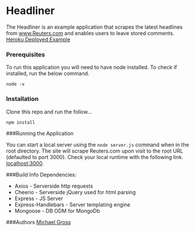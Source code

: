 # Headliner
The Headliner is an example application that scrapes the latest headlines from www.Reuters.com and enables users to leave stored comments.
[Heroku Deployed Example](https://the-headliner.herokuapp.com/)

### Prerequisites
To run this application you will need to have node installed. To check if installed, run the below command.

```node -v```

### Installation

Clone this repo and run the follow...

```npm install```

###Running the Application

You can start a local server using the ```node server.js``` command when in the root directory.
The site will scrape Reuters.com upon visit to the root URL (defaulted to port 3000).
Check your local runtime with the following link. [localhost:3000]().

###Build Info
Dependencies:
* Axios - Serverside http requests
* Cheerio - Serverside jQuery used for html parsing
* Express - JS Server
* Express-Handlebars - Server templating engine
* Mongoose - DB ODM for MongoDb

###Authors
[Michael Gross](https://github.com/grossmi4)